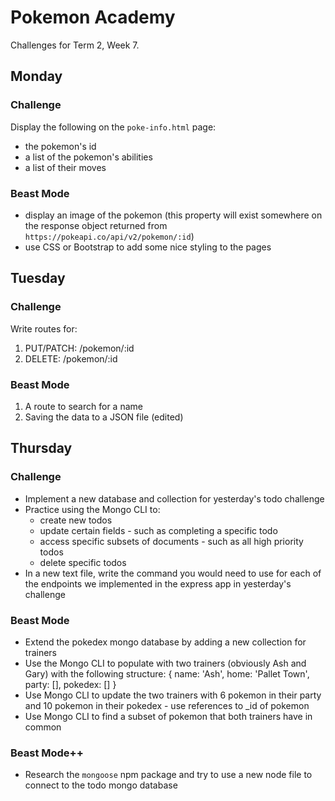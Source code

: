 # Pokemon Academy
Challenges for Term 2, Week 7.

## Monday
### Challenge
Display the following on the `poke-info.html` page:

- the pokemon's id
- a list of the pokemon's abilities
- a list of their moves

### Beast Mode
- display an image of the pokemon (this property will exist somewhere on the response object returned from `https://pokeapi.co/api/v2/pokemon/:id`)
- use CSS or Bootstrap to add some nice styling to the pages

## Tuesday
### Challenge
Write routes for:
1. PUT/PATCH: /pokemon/:id
2. DELETE: /pokemon/:id
   
### Beast Mode
1. A route to search for a name
2. Saving the data to a JSON file (edited)

## Thursday
### Challenge

- Implement a new database and collection for yesterday's todo challenge
- Practice using the Mongo CLI to:
  - create new todos
  - update certain fields - such as completing a specific todo
  - access specific subsets of documents - such as all high priority todos
  - delete specific todos
- In a new text file, write the command you would need to use for each of the endpoints we implemented in the express app in yesterday's challenge

### Beast Mode
- Extend the pokedex mongo database by adding a new collection for trainers
- Use the Mongo CLI to populate with two trainers (obviously Ash and Gary) with the following structure:
{
  name: 'Ash',
  home: 'Pallet Town',
  party: [],
  pokedex: []
}
- Use Mongo CLI to update the two trainers with 6 pokemon in their party and 10 pokemon in their pokedex - use references to _id of pokemon
- Use Mongo CLI to find a subset of pokemon that both trainers have in common

### Beast Mode++
- Research the `mongoose` npm package and try to use a new node file to connect to the todo mongo database